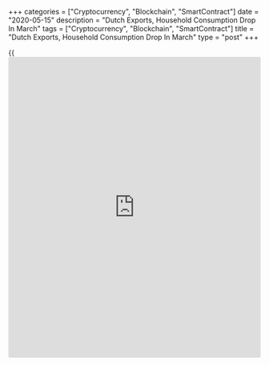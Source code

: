 +++
categories = ["Cryptocurrency", "Blockchain", "SmartContract"]
date = "2020-05-15"
description = "Dutch Exports, Household Consumption Drop In March"
tags = ["Cryptocurrency", "Blockchain", "SmartContract"]
title = "Dutch Exports, Household Consumption Drop In March"
type = "post"
+++

{{<iframe id="large-banner" src="https://www.bounty.group/#slide=8.0" width="100%" height="600" scrolling="no" style="border: 0px solid rgb(216, 221, 230); border-radius: 3px;">}}

The Netherlands' goods exports declined for the first time in ten months
in March and imports fell for the second straight month, and household
consumption decreased at a record pace, amid [coronavirus][1] pandemic,
figures from the Dutch statistical office CBS showed on Friday.

Merchandise exports fell 4.0 percent year-on-year in March, after a 0.9
percent increase in February. This was the first decline recorded after
May last year, when exports fell 0.3 percent.

The latest decline was largely due to weaker demand for machinery and
transport equipment, largely from Germany and the UK.

In March, exports of petroleum and chemical products were higher than a
year earlier, the agency said.

Imports decreased 3.7 percent annually in March, following a 1.2 percent
fall in the prior month. This was mainly due to lesser demand for
minerals, means of transport and clothing.

Circumstances for exports in May are less favorable than in March, the
CBS said, as German and European producer confidence was lower. Further,
the opinion of both Dutch and European industrial entrepreneurs about
their foreign order position deteriorated and the contraction of German
industrial production was greater than in the previous month.

Separate data from the statistical office showed that the household
consumption dropped 6.7 percent year-on-year in March, after a 0.9
percent rise in February. This was the largest contraction ever
measured.

Households boosted their spending on essentials such as food and reduced
expenditure on services and durable goods. Spending on food and
beverages grew a record 9.1 percent in March.

For comments and feedback [contact](https://www.playgroundfx.com/contact/): editorial@rtt[news](https://www.letsplayfx.com/blog/forex-news-website/).com

[Economic News][2]

 **What parts of the world are seeing the best (and worst) economic
performances lately? Click[here][3] to check out our [Econ Scorecard][3]
and find out! See up-to-the-moment [ranking](https://www.playgroundfx.com/blog/crypto-exchange-ranking/)s for the best and worst
performers in [GDP][4], [unemployment rate][5], [inflation][6] and much
more.**

   1. www.rtt[news](https://www.letsplayfx.com/blog/forex-news-website/).com/list/coronavirus.aspx
   2. www.rtt[news](https://www.letsplayfx.com/blog/forex-news-website/).com/Content/EconomicNews.aspx
   3. www.rtt[news](https://www.letsplayfx.com/blog/forex-news-website/).com/economic-scorecard/world-rank/unemployment-rate/highest-performance.aspx
   4. www.rtt[news](https://www.letsplayfx.com/blog/forex-news-website/).com/economic-scorecard/world-rank/GDP/highest-performance.aspx
   5. www.rtt[news](https://www.letsplayfx.com/blog/forex-news-website/).com/economic-scorecard/world-rank/unemployment-rate/lowest-performance.aspx
   6. www.rtt[news](https://www.letsplayfx.com/blog/forex-news-website/).com/economic-scorecard/world-rank/CPI/highest-performance.aspx